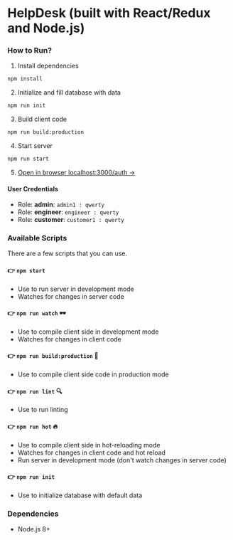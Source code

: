# HelpDesk (built with React/Redux and Node.js)

### How to Run?

1. Install dependencies
```sh
npm install
```

2. Initialize and fill database with data
```sh
npm run init
```

3. Build client code
```sh
npm run build:production
```

4. Start server
```sh
npm run start
```

5. [Open in browser localhost:3000/auth →](http://localhost:3000/auth)

#### User Credentials

* Role: __admin__: `admin1 : qwerty`
* Role: __engineer__: `engineer : qwerty`
* Role: __customer__: `customer1 : qwerty`


### Available Scripts

There are a few scripts that you can use.

#### 👉  `npm start`

- Use to run server in development mode
- Watches for changes in server code

#### 👉  `npm run watch` 🕶️

- Use to compile client side in development mode
- Watches for changes in client code

#### 👉  `npm run build:production` 🔨

- Use to compile client side code in production mode

#### 👉  `npm run lint` 🔍

- Use to run linting

#### 👉  `npm run hot` 🔥

- Use to compile client side in hot-reloading mode
- Watches for changes in client code and hot reload
- Run server in development mode (don't watch changes in server code)

#### 👉  `npm run init`

- Use to initialize database with default data


### Dependencies

 - Node.js 8+
